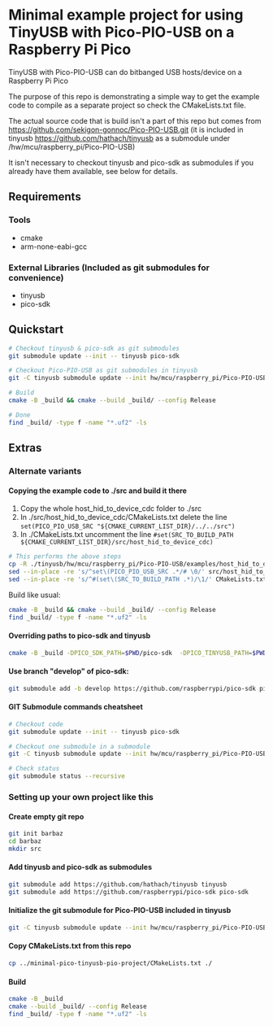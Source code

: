 # Minimal example project for using TinyUSB with Pico-PIO-USB on a Raspberry Pi Pico
TinyUSB with Pico-PIO-USB can do bitbanged USB hosts/device on a Raspberry Pi Pico

The purpose of this repo is demonstrating a simple way to get the example code to compile as a separate project so check the CMakeLists.txt file.

The actual source code that is build isn't a part of this repo but comes from https://github.com/sekigon-gonnoc/Pico-PIO-USB.git (it is included in tinyusb https://github.com/hathach/tinyusb as a submodule under /hw/mcu/raspberry_pi/Pico-PIO-USB)

It isn't necessary to checkout tinyusb and pico-sdk as submodules if you already have them available, see below for details.

## Requirements
### Tools
- cmake
- arm-none-eabi-gcc

### External Libraries (Included as git submodules for convenience)
- tinyusb
- pico-sdk

## Quickstart 
```bash
# Checkout tinyusb & pico-sdk as git submodules
git submodule update --init -- tinyusb pico-sdk

# Checkout Pico-PIO-USB as git submodules in tinyusb
git -C tinyusb submodule update --init hw/mcu/raspberry_pi/Pico-PIO-USB

# Build
cmake -B _build && cmake --build _build/ --config Release

# Done
find _build/ -type f -name "*.uf2" -ls
```

## Extras

### Alternate variants

#### Copying the example code to ./src and build it there
1.	Copy the whole host_hid_to_device_cdc folder to ./src
2. 	In ./src/host_hid_to_device_cdc/CMakeLists.txt delete the line ```set(PICO_PIO_USB_SRC "${CMAKE_CURRENT_LIST_DIR}/../../src")```
3. 	In ./CMakeLists.txt uncomment the line ```#set(SRC_TO_BUILD_PATH ${CMAKE_CURRENT_LIST_DIR}/src/host_hid_to_device_cdc)```
```bash
# This performs the above steps
cp -R ./tinyusb/hw/mcu/raspberry_pi/Pico-PIO-USB/examples/host_hid_to_device_cdc ./src/
sed --in-place -re 's/^set\(PICO_PIO_USB_SRC .*/# \0/' src/host_hid_to_device_cdc/CMakeLists.txt
sed --in-place -re 's/^#(set\(SRC_TO_BUILD_PATH .*)/\1/' CMakeLists.txt
```
Build like usual:
```bash
cmake -B _build && cmake --build _build/ --config Release
find _build/ -type f -name "*.uf2" -ls
```

#### Overriding paths to pico-sdk and tinyusb
```bash
cmake -B _build -DPICO_SDK_PATH=$PWD/pico-sdk  -DPICO_TINYUSB_PATH=$PWD/tinyusb && cmake --build _build/ --config Release
```

#### Use branch "develop" of pico-sdk:
```bash
git submodule add -b develop https://github.com/raspberrypi/pico-sdk pico-sdk
```

#### GIT Submodule commands cheatsheet
```bash
# Checkout code
git submodule update --init -- tinyusb pico-sdk

# Checkout one submodule in a submodule
git -C tinyusb submodule update --init hw/mcu/raspberry_pi/Pico-PIO-USB

# Check status
git submodule status --recursive
```

### Setting up your own project like this

#### Create empty git repo
```bash
git init barbaz
cd barbaz
mkdir src
```

#### Add tinyusb and pico-sdk as submodules
```bash
git submodule add https://github.com/hathach/tinyusb tinyusb
git submodule add https://github.com/raspberrypi/pico-sdk pico-sdk
```

#### Initialize the git submodule for Pico-PIO-USB included in tinyusb
```bash
git -C tinyusb submodule update --init hw/mcu/raspberry_pi/Pico-PIO-USB
```

#### Copy CMakeLists.txt from this repo
```bash
cp ../minimal-pico-tinyusb-pio-project/CMakeLists.txt ./
```

#### Build
```bash
cmake -B _build
cmake --build _build/ --config Release
find _build/ -type f -name "*.uf2" -ls
```
